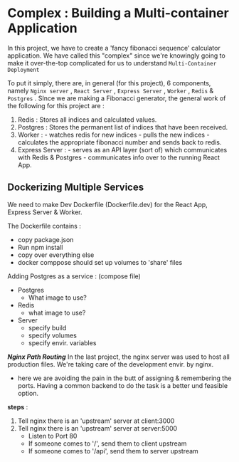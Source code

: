 # Complex : Building a Multi-container Application

In this project, we have to create a 'fancy fibonacci sequence' calculator application. We have called this "complex" since we're knowingly going to make it over-the-top complicated for us to understand `Multi-Container Deployment` 

To put it simply, there are, in general (for this project), 6 components, namely `Nginx server` , `React Server` , `Express Server` , `Worker` , `Redis` & `Postgres` . 
SInce we are making a Fibonacci generator, the general work of the following for this project are : 
1. Redis : Stores all indices and calculated values.
2. Postgres : Stores the permanent list of indices that have been received.
3. Worker : - watches redis for new indices
            - pulls the new indices
            - calculates the appropriate fibonacci number and sends back to redis.
4. Express Server : - serves as an API layer (sort of) which communicates with Redis & Postgres 
                    - communicates info over to the running React App.
                    
                
## Dockerizing Multiple Services 
We need to make Dev Dockerfile (Dockerfile.dev) for the React App, Express Server & Worker.

The Dockerfile contains :
  - copy package.json
  - Run npm install
  - copy over everything else
  - docker comppose should set up volumes to 'share' files

Adding Postgres as a service : (compose file)
  - Postgres
    - What image to use?
  - Redis
    - what image to use?
  - Server
    - specify build
    - specify volumes
    - specify envir. variables

***Nginx Path Routing***
In the last project, the nginx server was used to host all production files. We're taking care of the development envir. by nginx.
- here we are avoiding the pain in the butt of assigning & remembering the ports. Having a common backend to do the task is a better und feasible option. 

****steps**** :
1. Tell nginx there is an 'upstream' server at client:3000
2. Tell nginx there is an 'upstream' server at server:5000
   - Listen to Port 80
   - If someone comes to '/', send them to client upstream
   - If someone comes to '/api', send them to server upstream
   
   
   
   

   
